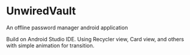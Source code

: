 # UnwiredVault
An offline password manager android application


Build on Android Studio IDE.
Using Recycler view, Card view, and others with simple animation for transition.
